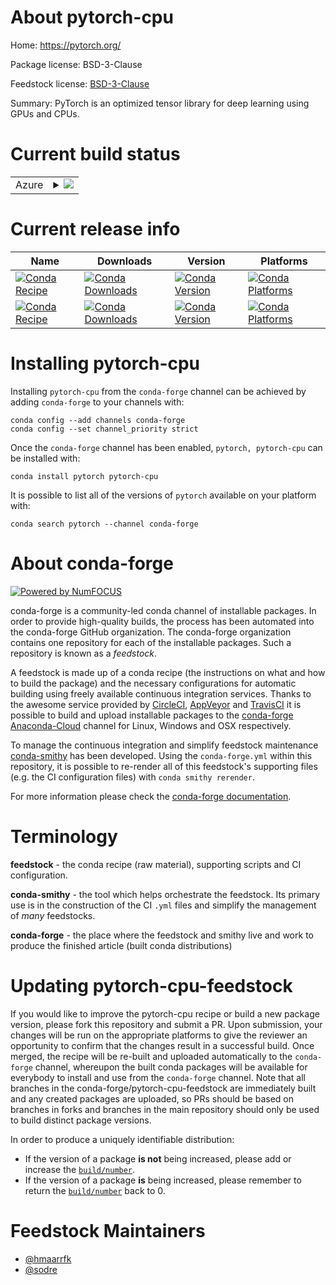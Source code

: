 About pytorch-cpu
=================

Home: https://pytorch.org/

Package license: BSD-3-Clause

Feedstock license: [BSD-3-Clause](https://github.com/conda-forge/pytorch-cpu-feedstock/blob/master/LICENSE.txt)

Summary: PyTorch is an optimized tensor library for deep learning using GPUs and CPUs.

Current build status
====================


<table>
    
  <tr>
    <td>Azure</td>
    <td>
      <details>
        <summary>
          <a href="https://dev.azure.com/conda-forge/feedstock-builds/_build/latest?definitionId=2441&branchName=master">
            <img src="https://dev.azure.com/conda-forge/feedstock-builds/_apis/build/status/pytorch-cpu-feedstock?branchName=master">
          </a>
        </summary>
        <table>
          <thead><tr><th>Variant</th><th>Status</th></tr></thead>
          <tbody><tr>
              <td>linux_64_cuda_compiler_version10.2cudnn7numpy1.17python3.6.____cpython</td>
              <td>
                <a href="https://dev.azure.com/conda-forge/feedstock-builds/_build/latest?definitionId=2441&branchName=master">
                  <img src="https://dev.azure.com/conda-forge/feedstock-builds/_apis/build/status/pytorch-cpu-feedstock?branchName=master&jobName=linux&configuration=linux_64_cuda_compiler_version10.2cudnn7numpy1.17python3.6.____cpython" alt="variant">
                </a>
              </td>
            </tr><tr>
              <td>linux_64_cuda_compiler_version10.2cudnn7numpy1.17python3.7.____cpython</td>
              <td>
                <a href="https://dev.azure.com/conda-forge/feedstock-builds/_build/latest?definitionId=2441&branchName=master">
                  <img src="https://dev.azure.com/conda-forge/feedstock-builds/_apis/build/status/pytorch-cpu-feedstock?branchName=master&jobName=linux&configuration=linux_64_cuda_compiler_version10.2cudnn7numpy1.17python3.7.____cpython" alt="variant">
                </a>
              </td>
            </tr><tr>
              <td>linux_64_cuda_compiler_version10.2cudnn7numpy1.17python3.8.____cpython</td>
              <td>
                <a href="https://dev.azure.com/conda-forge/feedstock-builds/_build/latest?definitionId=2441&branchName=master">
                  <img src="https://dev.azure.com/conda-forge/feedstock-builds/_apis/build/status/pytorch-cpu-feedstock?branchName=master&jobName=linux&configuration=linux_64_cuda_compiler_version10.2cudnn7numpy1.17python3.8.____cpython" alt="variant">
                </a>
              </td>
            </tr><tr>
              <td>linux_64_cuda_compiler_version10.2cudnn7numpy1.19python3.9.____cpython</td>
              <td>
                <a href="https://dev.azure.com/conda-forge/feedstock-builds/_build/latest?definitionId=2441&branchName=master">
                  <img src="https://dev.azure.com/conda-forge/feedstock-builds/_apis/build/status/pytorch-cpu-feedstock?branchName=master&jobName=linux&configuration=linux_64_cuda_compiler_version10.2cudnn7numpy1.19python3.9.____cpython" alt="variant">
                </a>
              </td>
            </tr><tr>
              <td>linux_64_cuda_compiler_version11.0cudnn8numpy1.17python3.6.____cpython</td>
              <td>
                <a href="https://dev.azure.com/conda-forge/feedstock-builds/_build/latest?definitionId=2441&branchName=master">
                  <img src="https://dev.azure.com/conda-forge/feedstock-builds/_apis/build/status/pytorch-cpu-feedstock?branchName=master&jobName=linux&configuration=linux_64_cuda_compiler_version11.0cudnn8numpy1.17python3.6.____cpython" alt="variant">
                </a>
              </td>
            </tr><tr>
              <td>linux_64_cuda_compiler_version11.0cudnn8numpy1.17python3.7.____cpython</td>
              <td>
                <a href="https://dev.azure.com/conda-forge/feedstock-builds/_build/latest?definitionId=2441&branchName=master">
                  <img src="https://dev.azure.com/conda-forge/feedstock-builds/_apis/build/status/pytorch-cpu-feedstock?branchName=master&jobName=linux&configuration=linux_64_cuda_compiler_version11.0cudnn8numpy1.17python3.7.____cpython" alt="variant">
                </a>
              </td>
            </tr><tr>
              <td>linux_64_cuda_compiler_version11.0cudnn8numpy1.17python3.8.____cpython</td>
              <td>
                <a href="https://dev.azure.com/conda-forge/feedstock-builds/_build/latest?definitionId=2441&branchName=master">
                  <img src="https://dev.azure.com/conda-forge/feedstock-builds/_apis/build/status/pytorch-cpu-feedstock?branchName=master&jobName=linux&configuration=linux_64_cuda_compiler_version11.0cudnn8numpy1.17python3.8.____cpython" alt="variant">
                </a>
              </td>
            </tr><tr>
              <td>linux_64_cuda_compiler_version11.0cudnn8numpy1.19python3.9.____cpython</td>
              <td>
                <a href="https://dev.azure.com/conda-forge/feedstock-builds/_build/latest?definitionId=2441&branchName=master">
                  <img src="https://dev.azure.com/conda-forge/feedstock-builds/_apis/build/status/pytorch-cpu-feedstock?branchName=master&jobName=linux&configuration=linux_64_cuda_compiler_version11.0cudnn8numpy1.19python3.9.____cpython" alt="variant">
                </a>
              </td>
            </tr><tr>
              <td>linux_64_cuda_compiler_version11.1cudnn8numpy1.17python3.6.____cpython</td>
              <td>
                <a href="https://dev.azure.com/conda-forge/feedstock-builds/_build/latest?definitionId=2441&branchName=master">
                  <img src="https://dev.azure.com/conda-forge/feedstock-builds/_apis/build/status/pytorch-cpu-feedstock?branchName=master&jobName=linux&configuration=linux_64_cuda_compiler_version11.1cudnn8numpy1.17python3.6.____cpython" alt="variant">
                </a>
              </td>
            </tr><tr>
              <td>linux_64_cuda_compiler_version11.1cudnn8numpy1.17python3.7.____cpython</td>
              <td>
                <a href="https://dev.azure.com/conda-forge/feedstock-builds/_build/latest?definitionId=2441&branchName=master">
                  <img src="https://dev.azure.com/conda-forge/feedstock-builds/_apis/build/status/pytorch-cpu-feedstock?branchName=master&jobName=linux&configuration=linux_64_cuda_compiler_version11.1cudnn8numpy1.17python3.7.____cpython" alt="variant">
                </a>
              </td>
            </tr><tr>
              <td>linux_64_cuda_compiler_version11.1cudnn8numpy1.17python3.8.____cpython</td>
              <td>
                <a href="https://dev.azure.com/conda-forge/feedstock-builds/_build/latest?definitionId=2441&branchName=master">
                  <img src="https://dev.azure.com/conda-forge/feedstock-builds/_apis/build/status/pytorch-cpu-feedstock?branchName=master&jobName=linux&configuration=linux_64_cuda_compiler_version11.1cudnn8numpy1.17python3.8.____cpython" alt="variant">
                </a>
              </td>
            </tr><tr>
              <td>linux_64_cuda_compiler_version11.1cudnn8numpy1.19python3.9.____cpython</td>
              <td>
                <a href="https://dev.azure.com/conda-forge/feedstock-builds/_build/latest?definitionId=2441&branchName=master">
                  <img src="https://dev.azure.com/conda-forge/feedstock-builds/_apis/build/status/pytorch-cpu-feedstock?branchName=master&jobName=linux&configuration=linux_64_cuda_compiler_version11.1cudnn8numpy1.19python3.9.____cpython" alt="variant">
                </a>
              </td>
            </tr><tr>
              <td>linux_64_cuda_compiler_version11.2cudnn8numpy1.17python3.6.____cpython</td>
              <td>
                <a href="https://dev.azure.com/conda-forge/feedstock-builds/_build/latest?definitionId=2441&branchName=master">
                  <img src="https://dev.azure.com/conda-forge/feedstock-builds/_apis/build/status/pytorch-cpu-feedstock?branchName=master&jobName=linux&configuration=linux_64_cuda_compiler_version11.2cudnn8numpy1.17python3.6.____cpython" alt="variant">
                </a>
              </td>
            </tr><tr>
              <td>linux_64_cuda_compiler_version11.2cudnn8numpy1.17python3.7.____cpython</td>
              <td>
                <a href="https://dev.azure.com/conda-forge/feedstock-builds/_build/latest?definitionId=2441&branchName=master">
                  <img src="https://dev.azure.com/conda-forge/feedstock-builds/_apis/build/status/pytorch-cpu-feedstock?branchName=master&jobName=linux&configuration=linux_64_cuda_compiler_version11.2cudnn8numpy1.17python3.7.____cpython" alt="variant">
                </a>
              </td>
            </tr><tr>
              <td>linux_64_cuda_compiler_version11.2cudnn8numpy1.17python3.8.____cpython</td>
              <td>
                <a href="https://dev.azure.com/conda-forge/feedstock-builds/_build/latest?definitionId=2441&branchName=master">
                  <img src="https://dev.azure.com/conda-forge/feedstock-builds/_apis/build/status/pytorch-cpu-feedstock?branchName=master&jobName=linux&configuration=linux_64_cuda_compiler_version11.2cudnn8numpy1.17python3.8.____cpython" alt="variant">
                </a>
              </td>
            </tr><tr>
              <td>linux_64_cuda_compiler_version11.2cudnn8numpy1.19python3.9.____cpython</td>
              <td>
                <a href="https://dev.azure.com/conda-forge/feedstock-builds/_build/latest?definitionId=2441&branchName=master">
                  <img src="https://dev.azure.com/conda-forge/feedstock-builds/_apis/build/status/pytorch-cpu-feedstock?branchName=master&jobName=linux&configuration=linux_64_cuda_compiler_version11.2cudnn8numpy1.19python3.9.____cpython" alt="variant">
                </a>
              </td>
            </tr><tr>
              <td>linux_64_cuda_compiler_versionNonecudnnundefinednumpy1.17python3.6.____cpython</td>
              <td>
                <a href="https://dev.azure.com/conda-forge/feedstock-builds/_build/latest?definitionId=2441&branchName=master">
                  <img src="https://dev.azure.com/conda-forge/feedstock-builds/_apis/build/status/pytorch-cpu-feedstock?branchName=master&jobName=linux&configuration=linux_64_cuda_compiler_versionNonecudnnundefinednumpy1.17python3.6.____cpython" alt="variant">
                </a>
              </td>
            </tr><tr>
              <td>linux_64_cuda_compiler_versionNonecudnnundefinednumpy1.17python3.7.____cpython</td>
              <td>
                <a href="https://dev.azure.com/conda-forge/feedstock-builds/_build/latest?definitionId=2441&branchName=master">
                  <img src="https://dev.azure.com/conda-forge/feedstock-builds/_apis/build/status/pytorch-cpu-feedstock?branchName=master&jobName=linux&configuration=linux_64_cuda_compiler_versionNonecudnnundefinednumpy1.17python3.7.____cpython" alt="variant">
                </a>
              </td>
            </tr><tr>
              <td>linux_64_cuda_compiler_versionNonecudnnundefinednumpy1.17python3.8.____cpython</td>
              <td>
                <a href="https://dev.azure.com/conda-forge/feedstock-builds/_build/latest?definitionId=2441&branchName=master">
                  <img src="https://dev.azure.com/conda-forge/feedstock-builds/_apis/build/status/pytorch-cpu-feedstock?branchName=master&jobName=linux&configuration=linux_64_cuda_compiler_versionNonecudnnundefinednumpy1.17python3.8.____cpython" alt="variant">
                </a>
              </td>
            </tr><tr>
              <td>linux_64_cuda_compiler_versionNonecudnnundefinednumpy1.19python3.9.____cpython</td>
              <td>
                <a href="https://dev.azure.com/conda-forge/feedstock-builds/_build/latest?definitionId=2441&branchName=master">
                  <img src="https://dev.azure.com/conda-forge/feedstock-builds/_apis/build/status/pytorch-cpu-feedstock?branchName=master&jobName=linux&configuration=linux_64_cuda_compiler_versionNonecudnnundefinednumpy1.19python3.9.____cpython" alt="variant">
                </a>
              </td>
            </tr><tr>
              <td>osx_64_numpy1.17python3.6.____cpython</td>
              <td>
                <a href="https://dev.azure.com/conda-forge/feedstock-builds/_build/latest?definitionId=2441&branchName=master">
                  <img src="https://dev.azure.com/conda-forge/feedstock-builds/_apis/build/status/pytorch-cpu-feedstock?branchName=master&jobName=osx&configuration=osx_64_numpy1.17python3.6.____cpython" alt="variant">
                </a>
              </td>
            </tr><tr>
              <td>osx_64_numpy1.17python3.7.____cpython</td>
              <td>
                <a href="https://dev.azure.com/conda-forge/feedstock-builds/_build/latest?definitionId=2441&branchName=master">
                  <img src="https://dev.azure.com/conda-forge/feedstock-builds/_apis/build/status/pytorch-cpu-feedstock?branchName=master&jobName=osx&configuration=osx_64_numpy1.17python3.7.____cpython" alt="variant">
                </a>
              </td>
            </tr><tr>
              <td>osx_64_numpy1.17python3.8.____cpython</td>
              <td>
                <a href="https://dev.azure.com/conda-forge/feedstock-builds/_build/latest?definitionId=2441&branchName=master">
                  <img src="https://dev.azure.com/conda-forge/feedstock-builds/_apis/build/status/pytorch-cpu-feedstock?branchName=master&jobName=osx&configuration=osx_64_numpy1.17python3.8.____cpython" alt="variant">
                </a>
              </td>
            </tr><tr>
              <td>osx_64_numpy1.19python3.9.____cpython</td>
              <td>
                <a href="https://dev.azure.com/conda-forge/feedstock-builds/_build/latest?definitionId=2441&branchName=master">
                  <img src="https://dev.azure.com/conda-forge/feedstock-builds/_apis/build/status/pytorch-cpu-feedstock?branchName=master&jobName=osx&configuration=osx_64_numpy1.19python3.9.____cpython" alt="variant">
                </a>
              </td>
            </tr><tr>
              <td>osx_arm64_python3.8.____cpython</td>
              <td>
                <a href="https://dev.azure.com/conda-forge/feedstock-builds/_build/latest?definitionId=2441&branchName=master">
                  <img src="https://dev.azure.com/conda-forge/feedstock-builds/_apis/build/status/pytorch-cpu-feedstock?branchName=master&jobName=osx&configuration=osx_arm64_python3.8.____cpython" alt="variant">
                </a>
              </td>
            </tr><tr>
              <td>osx_arm64_python3.9.____cpython</td>
              <td>
                <a href="https://dev.azure.com/conda-forge/feedstock-builds/_build/latest?definitionId=2441&branchName=master">
                  <img src="https://dev.azure.com/conda-forge/feedstock-builds/_apis/build/status/pytorch-cpu-feedstock?branchName=master&jobName=osx&configuration=osx_arm64_python3.9.____cpython" alt="variant">
                </a>
              </td>
            </tr><tr>
              <td>win_64_cuda_compiler_version10.2numpy1.17python3.6.____cpython</td>
              <td>
                <a href="https://dev.azure.com/conda-forge/feedstock-builds/_build/latest?definitionId=2441&branchName=master">
                  <img src="https://dev.azure.com/conda-forge/feedstock-builds/_apis/build/status/pytorch-cpu-feedstock?branchName=master&jobName=win&configuration=win_64_cuda_compiler_version10.2numpy1.17python3.6.____cpython" alt="variant">
                </a>
              </td>
            </tr><tr>
              <td>win_64_cuda_compiler_version10.2numpy1.17python3.7.____cpython</td>
              <td>
                <a href="https://dev.azure.com/conda-forge/feedstock-builds/_build/latest?definitionId=2441&branchName=master">
                  <img src="https://dev.azure.com/conda-forge/feedstock-builds/_apis/build/status/pytorch-cpu-feedstock?branchName=master&jobName=win&configuration=win_64_cuda_compiler_version10.2numpy1.17python3.7.____cpython" alt="variant">
                </a>
              </td>
            </tr><tr>
              <td>win_64_cuda_compiler_version10.2numpy1.17python3.8.____cpython</td>
              <td>
                <a href="https://dev.azure.com/conda-forge/feedstock-builds/_build/latest?definitionId=2441&branchName=master">
                  <img src="https://dev.azure.com/conda-forge/feedstock-builds/_apis/build/status/pytorch-cpu-feedstock?branchName=master&jobName=win&configuration=win_64_cuda_compiler_version10.2numpy1.17python3.8.____cpython" alt="variant">
                </a>
              </td>
            </tr><tr>
              <td>win_64_cuda_compiler_version10.2numpy1.19python3.9.____cpython</td>
              <td>
                <a href="https://dev.azure.com/conda-forge/feedstock-builds/_build/latest?definitionId=2441&branchName=master">
                  <img src="https://dev.azure.com/conda-forge/feedstock-builds/_apis/build/status/pytorch-cpu-feedstock?branchName=master&jobName=win&configuration=win_64_cuda_compiler_version10.2numpy1.19python3.9.____cpython" alt="variant">
                </a>
              </td>
            </tr><tr>
              <td>win_64_cuda_compiler_version11.0numpy1.17python3.6.____cpython</td>
              <td>
                <a href="https://dev.azure.com/conda-forge/feedstock-builds/_build/latest?definitionId=2441&branchName=master">
                  <img src="https://dev.azure.com/conda-forge/feedstock-builds/_apis/build/status/pytorch-cpu-feedstock?branchName=master&jobName=win&configuration=win_64_cuda_compiler_version11.0numpy1.17python3.6.____cpython" alt="variant">
                </a>
              </td>
            </tr><tr>
              <td>win_64_cuda_compiler_version11.0numpy1.17python3.7.____cpython</td>
              <td>
                <a href="https://dev.azure.com/conda-forge/feedstock-builds/_build/latest?definitionId=2441&branchName=master">
                  <img src="https://dev.azure.com/conda-forge/feedstock-builds/_apis/build/status/pytorch-cpu-feedstock?branchName=master&jobName=win&configuration=win_64_cuda_compiler_version11.0numpy1.17python3.7.____cpython" alt="variant">
                </a>
              </td>
            </tr><tr>
              <td>win_64_cuda_compiler_version11.0numpy1.17python3.8.____cpython</td>
              <td>
                <a href="https://dev.azure.com/conda-forge/feedstock-builds/_build/latest?definitionId=2441&branchName=master">
                  <img src="https://dev.azure.com/conda-forge/feedstock-builds/_apis/build/status/pytorch-cpu-feedstock?branchName=master&jobName=win&configuration=win_64_cuda_compiler_version11.0numpy1.17python3.8.____cpython" alt="variant">
                </a>
              </td>
            </tr><tr>
              <td>win_64_cuda_compiler_version11.0numpy1.19python3.9.____cpython</td>
              <td>
                <a href="https://dev.azure.com/conda-forge/feedstock-builds/_build/latest?definitionId=2441&branchName=master">
                  <img src="https://dev.azure.com/conda-forge/feedstock-builds/_apis/build/status/pytorch-cpu-feedstock?branchName=master&jobName=win&configuration=win_64_cuda_compiler_version11.0numpy1.19python3.9.____cpython" alt="variant">
                </a>
              </td>
            </tr><tr>
              <td>win_64_cuda_compiler_version11.1numpy1.17python3.6.____cpython</td>
              <td>
                <a href="https://dev.azure.com/conda-forge/feedstock-builds/_build/latest?definitionId=2441&branchName=master">
                  <img src="https://dev.azure.com/conda-forge/feedstock-builds/_apis/build/status/pytorch-cpu-feedstock?branchName=master&jobName=win&configuration=win_64_cuda_compiler_version11.1numpy1.17python3.6.____cpython" alt="variant">
                </a>
              </td>
            </tr><tr>
              <td>win_64_cuda_compiler_version11.1numpy1.17python3.7.____cpython</td>
              <td>
                <a href="https://dev.azure.com/conda-forge/feedstock-builds/_build/latest?definitionId=2441&branchName=master">
                  <img src="https://dev.azure.com/conda-forge/feedstock-builds/_apis/build/status/pytorch-cpu-feedstock?branchName=master&jobName=win&configuration=win_64_cuda_compiler_version11.1numpy1.17python3.7.____cpython" alt="variant">
                </a>
              </td>
            </tr><tr>
              <td>win_64_cuda_compiler_version11.1numpy1.17python3.8.____cpython</td>
              <td>
                <a href="https://dev.azure.com/conda-forge/feedstock-builds/_build/latest?definitionId=2441&branchName=master">
                  <img src="https://dev.azure.com/conda-forge/feedstock-builds/_apis/build/status/pytorch-cpu-feedstock?branchName=master&jobName=win&configuration=win_64_cuda_compiler_version11.1numpy1.17python3.8.____cpython" alt="variant">
                </a>
              </td>
            </tr><tr>
              <td>win_64_cuda_compiler_version11.1numpy1.19python3.9.____cpython</td>
              <td>
                <a href="https://dev.azure.com/conda-forge/feedstock-builds/_build/latest?definitionId=2441&branchName=master">
                  <img src="https://dev.azure.com/conda-forge/feedstock-builds/_apis/build/status/pytorch-cpu-feedstock?branchName=master&jobName=win&configuration=win_64_cuda_compiler_version11.1numpy1.19python3.9.____cpython" alt="variant">
                </a>
              </td>
            </tr><tr>
              <td>win_64_cuda_compiler_version11.2numpy1.17python3.6.____cpython</td>
              <td>
                <a href="https://dev.azure.com/conda-forge/feedstock-builds/_build/latest?definitionId=2441&branchName=master">
                  <img src="https://dev.azure.com/conda-forge/feedstock-builds/_apis/build/status/pytorch-cpu-feedstock?branchName=master&jobName=win&configuration=win_64_cuda_compiler_version11.2numpy1.17python3.6.____cpython" alt="variant">
                </a>
              </td>
            </tr><tr>
              <td>win_64_cuda_compiler_version11.2numpy1.17python3.7.____cpython</td>
              <td>
                <a href="https://dev.azure.com/conda-forge/feedstock-builds/_build/latest?definitionId=2441&branchName=master">
                  <img src="https://dev.azure.com/conda-forge/feedstock-builds/_apis/build/status/pytorch-cpu-feedstock?branchName=master&jobName=win&configuration=win_64_cuda_compiler_version11.2numpy1.17python3.7.____cpython" alt="variant">
                </a>
              </td>
            </tr><tr>
              <td>win_64_cuda_compiler_version11.2numpy1.17python3.8.____cpython</td>
              <td>
                <a href="https://dev.azure.com/conda-forge/feedstock-builds/_build/latest?definitionId=2441&branchName=master">
                  <img src="https://dev.azure.com/conda-forge/feedstock-builds/_apis/build/status/pytorch-cpu-feedstock?branchName=master&jobName=win&configuration=win_64_cuda_compiler_version11.2numpy1.17python3.8.____cpython" alt="variant">
                </a>
              </td>
            </tr><tr>
              <td>win_64_cuda_compiler_version11.2numpy1.19python3.9.____cpython</td>
              <td>
                <a href="https://dev.azure.com/conda-forge/feedstock-builds/_build/latest?definitionId=2441&branchName=master">
                  <img src="https://dev.azure.com/conda-forge/feedstock-builds/_apis/build/status/pytorch-cpu-feedstock?branchName=master&jobName=win&configuration=win_64_cuda_compiler_version11.2numpy1.19python3.9.____cpython" alt="variant">
                </a>
              </td>
            </tr><tr>
              <td>win_64_cuda_compiler_versionNonenumpy1.17python3.6.____cpython</td>
              <td>
                <a href="https://dev.azure.com/conda-forge/feedstock-builds/_build/latest?definitionId=2441&branchName=master">
                  <img src="https://dev.azure.com/conda-forge/feedstock-builds/_apis/build/status/pytorch-cpu-feedstock?branchName=master&jobName=win&configuration=win_64_cuda_compiler_versionNonenumpy1.17python3.6.____cpython" alt="variant">
                </a>
              </td>
            </tr><tr>
              <td>win_64_cuda_compiler_versionNonenumpy1.17python3.7.____cpython</td>
              <td>
                <a href="https://dev.azure.com/conda-forge/feedstock-builds/_build/latest?definitionId=2441&branchName=master">
                  <img src="https://dev.azure.com/conda-forge/feedstock-builds/_apis/build/status/pytorch-cpu-feedstock?branchName=master&jobName=win&configuration=win_64_cuda_compiler_versionNonenumpy1.17python3.7.____cpython" alt="variant">
                </a>
              </td>
            </tr><tr>
              <td>win_64_cuda_compiler_versionNonenumpy1.17python3.8.____cpython</td>
              <td>
                <a href="https://dev.azure.com/conda-forge/feedstock-builds/_build/latest?definitionId=2441&branchName=master">
                  <img src="https://dev.azure.com/conda-forge/feedstock-builds/_apis/build/status/pytorch-cpu-feedstock?branchName=master&jobName=win&configuration=win_64_cuda_compiler_versionNonenumpy1.17python3.8.____cpython" alt="variant">
                </a>
              </td>
            </tr><tr>
              <td>win_64_cuda_compiler_versionNonenumpy1.19python3.9.____cpython</td>
              <td>
                <a href="https://dev.azure.com/conda-forge/feedstock-builds/_build/latest?definitionId=2441&branchName=master">
                  <img src="https://dev.azure.com/conda-forge/feedstock-builds/_apis/build/status/pytorch-cpu-feedstock?branchName=master&jobName=win&configuration=win_64_cuda_compiler_versionNonenumpy1.19python3.9.____cpython" alt="variant">
                </a>
              </td>
            </tr>
          </tbody>
        </table>
      </details>
    </td>
  </tr>
</table>

Current release info
====================

| Name | Downloads | Version | Platforms |
| --- | --- | --- | --- |
| [![Conda Recipe](https://img.shields.io/badge/recipe-pytorch-green.svg)](https://anaconda.org/conda-forge/pytorch) | [![Conda Downloads](https://img.shields.io/conda/dn/conda-forge/pytorch.svg)](https://anaconda.org/conda-forge/pytorch) | [![Conda Version](https://img.shields.io/conda/vn/conda-forge/pytorch.svg)](https://anaconda.org/conda-forge/pytorch) | [![Conda Platforms](https://img.shields.io/conda/pn/conda-forge/pytorch.svg)](https://anaconda.org/conda-forge/pytorch) |
| [![Conda Recipe](https://img.shields.io/badge/recipe-pytorch--cpu-green.svg)](https://anaconda.org/conda-forge/pytorch-cpu) | [![Conda Downloads](https://img.shields.io/conda/dn/conda-forge/pytorch-cpu.svg)](https://anaconda.org/conda-forge/pytorch-cpu) | [![Conda Version](https://img.shields.io/conda/vn/conda-forge/pytorch-cpu.svg)](https://anaconda.org/conda-forge/pytorch-cpu) | [![Conda Platforms](https://img.shields.io/conda/pn/conda-forge/pytorch-cpu.svg)](https://anaconda.org/conda-forge/pytorch-cpu) |

Installing pytorch-cpu
======================

Installing `pytorch-cpu` from the `conda-forge` channel can be achieved by adding `conda-forge` to your channels with:

```
conda config --add channels conda-forge
conda config --set channel_priority strict
```

Once the `conda-forge` channel has been enabled, `pytorch, pytorch-cpu` can be installed with:

```
conda install pytorch pytorch-cpu
```

It is possible to list all of the versions of `pytorch` available on your platform with:

```
conda search pytorch --channel conda-forge
```


About conda-forge
=================

[![Powered by NumFOCUS](https://img.shields.io/badge/powered%20by-NumFOCUS-orange.svg?style=flat&colorA=E1523D&colorB=007D8A)](http://numfocus.org)

conda-forge is a community-led conda channel of installable packages.
In order to provide high-quality builds, the process has been automated into the
conda-forge GitHub organization. The conda-forge organization contains one repository
for each of the installable packages. Such a repository is known as a *feedstock*.

A feedstock is made up of a conda recipe (the instructions on what and how to build
the package) and the necessary configurations for automatic building using freely
available continuous integration services. Thanks to the awesome service provided by
[CircleCI](https://circleci.com/), [AppVeyor](https://www.appveyor.com/)
and [TravisCI](https://travis-ci.com/) it is possible to build and upload installable
packages to the [conda-forge](https://anaconda.org/conda-forge)
[Anaconda-Cloud](https://anaconda.org/) channel for Linux, Windows and OSX respectively.

To manage the continuous integration and simplify feedstock maintenance
[conda-smithy](https://github.com/conda-forge/conda-smithy) has been developed.
Using the ``conda-forge.yml`` within this repository, it is possible to re-render all of
this feedstock's supporting files (e.g. the CI configuration files) with ``conda smithy rerender``.

For more information please check the [conda-forge documentation](https://conda-forge.org/docs/).

Terminology
===========

**feedstock** - the conda recipe (raw material), supporting scripts and CI configuration.

**conda-smithy** - the tool which helps orchestrate the feedstock.
                   Its primary use is in the construction of the CI ``.yml`` files
                   and simplify the management of *many* feedstocks.

**conda-forge** - the place where the feedstock and smithy live and work to
                  produce the finished article (built conda distributions)


Updating pytorch-cpu-feedstock
==============================

If you would like to improve the pytorch-cpu recipe or build a new
package version, please fork this repository and submit a PR. Upon submission,
your changes will be run on the appropriate platforms to give the reviewer an
opportunity to confirm that the changes result in a successful build. Once
merged, the recipe will be re-built and uploaded automatically to the
`conda-forge` channel, whereupon the built conda packages will be available for
everybody to install and use from the `conda-forge` channel.
Note that all branches in the conda-forge/pytorch-cpu-feedstock are
immediately built and any created packages are uploaded, so PRs should be based
on branches in forks and branches in the main repository should only be used to
build distinct package versions.

In order to produce a uniquely identifiable distribution:
 * If the version of a package **is not** being increased, please add or increase
   the [``build/number``](https://docs.conda.io/projects/conda-build/en/latest/resources/define-metadata.html#build-number-and-string).
 * If the version of a package **is** being increased, please remember to return
   the [``build/number``](https://docs.conda.io/projects/conda-build/en/latest/resources/define-metadata.html#build-number-and-string)
   back to 0.

Feedstock Maintainers
=====================

* [@hmaarrfk](https://github.com/hmaarrfk/)
* [@sodre](https://github.com/sodre/)

